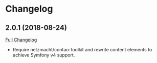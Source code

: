 Changelog
=========

2.0.1 (2018-08-24)
------------------

[Full Changelog](https://github.com/contao-bootstrap/tab/compare/2.0.0..2.0.1)

 - Require netzmacht/contao-toolkit and rewrite content elements to achieve Symfony v4 support.
